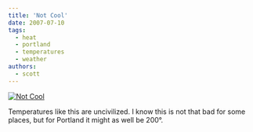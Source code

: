 ```yaml
---
title: 'Not Cool'
date: 2007-07-10
tags:
  - heat
  - portland
  - temperatures
  - weather
authors:
  - scott
---
```


[![Not Cool](/images/772703252_cf3f9e3bf4_o.png)](http://www.flickr.com/photos/spaceninja/772703252/)

Temperatures like this are uncivilized. I know this is not that bad for some places, but for Portland it might as well be 200°.
